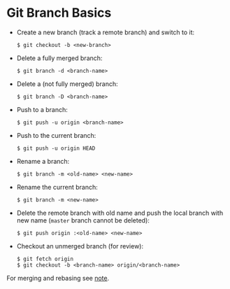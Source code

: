 # Git Branch Basics

* Create a new branch (track a remote branch) and switch to it:

  ```console
  $ git checkout -b <new-branch>
  ```

* Delete a fully merged branch:

  ```console
  $ git branch -d <branch-name>
  ```

* Delete a (not fully merged) branch:

  ```console
  $ git branch -D <branch-name>
  ```

* Push to a branch:

  ```console
  $ git push -u origin <branch-name>
  ```

* Push to the current branch:

  ```console
  $ git push -u origin HEAD
  ```

* Rename a branch:

  ```console
  $ git branch -m <old-name> <new-name>
  ```

* Rename the current branch:

  ```console
  $ git branch -m <new-name>
  ```

* Delete the remote branch with old name and push the local branch with new name (`master` branch cannot be deleted):

  ```console
  $ git push origin :<old-name> <new-name>
  ```

* Checkout an unmerged branch (for review):

  ```console
  $ git fetch origin
  $ git checkout -b <branch-name> origin/<branch-name>
  ```

For merging and rebasing see [note](https://github.com/YuKitAs/tech-note/blob/master/git/git-merge-and-git-rebase.md).
